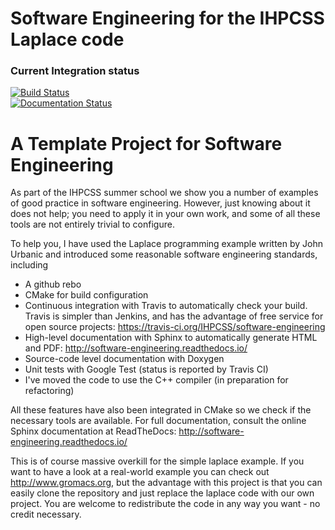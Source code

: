 # Software Engineering for the IHPCSS Laplace code

### Current Integration status
[![Build Status](https://github.com/IHPCSS/software-engineering/actions/workflows/build-cmake.yml/badge.svg)](https://github.com/IHPCSS/software-engineering/actions/workflows/build-cmake.yml/badge.svg)<br>
[![Documentation Status](https://readthedocs.org/projects/software-engineering/badge/?version=latest)](https://software-engineering.readthedocs.io/en/latest/?badge=latest)

# A Template Project for Software Engineering
As part of the IHPCSS summer school we show you a number of examples of good practice
in software engineering. However, just knowing about it does not help; you need to 
apply it in your own work, and some of all these tools are not entirely trivial to 
configure.

To help you, I have used the Laplace programming example written by John Urbanic and
introduced some reasonable software engineering standards, including

* A github rebo
* CMake for build configuration
* Continuous integration with Travis to automatically check your build. Travis is
  simpler than Jenkins, and has the advantage of free service for open source projects:
  https://travis-ci.org/IHPCSS/software-engineering
* High-level documentation with Sphinx to automatically generate HTML and PDF:
  http://software-engineering.readthedocs.io/
* Source-code level documentation with Doxygen
* Unit tests with Google Test (status is reported by Travis CI)
* I've moved the code to use the C++ compiler (in preparation for refactoring)

All these features have also been integrated in CMake so we check if the 
necessary tools are available. For full documentation, consult
the online Sphinx documentation at ReadTheDocs: http://software-engineering.readthedocs.io/

This is of course massive overkill for the simple laplace example. If you want
to have a look at a real-world example you can check out http://www.gromacs.org, but
the advantage with this project is that you can easily clone the repository and
just replace the laplace code with our own project. You are welcome to redistribute
the code in any way you want - no credit necessary.






